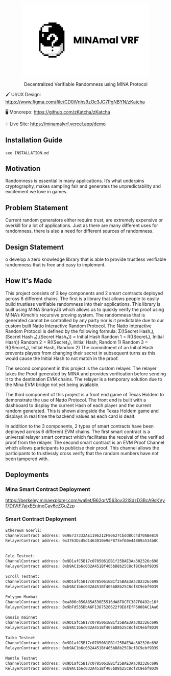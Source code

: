 <p align="center">
<img src="minamal-vrf.png" width=400/>

<p align="center">
Decentralized Verifiable Randomness using MINA Protocol

🖌️ UI/UX Design: 
<https://www.figma.com/file/CD0iVnhs9zOc3JG7PgNBYN/zKatcha>

🖥️ Monorepo: <https://github.com/zKatcha/zKatcha>

💡 Live Site: <https://minamalvrf.vercel.app/demo>

## Installation Guide

`see INSTALLATION.md`

## Motivation

Randomness is essential in many applications. It’s what underpins cryptography, makes sampling fair and generates the unpredictability and excitement we love in games.

## Problem Statement
Current random generators either require trust, are extremely expensive or overkill for a lot of applications. Just as there are many different uses for randomness, there is also a need for different sources of randomness.

## Design Statement

o develop a zero knowledge library that is able to provide trustless verifiable randomness that is free and easy to implement.

## How it's Made
This project consists of 3 key components and 2 smart contracts deployed across 6 different chains. The first is a library that allows people to easily build trustless verifiable randomness into their applications. This library is built using MINA SnarkyJS which allows us to quickly verify the proof using MINA’s Kimchi’s recursive proving system. The randomness that is generated cannot be controlled by any party nor is it predictable due to our custom built Natto Interactive Random Protocol. The Natto Interactive Random Protocol is defined by the following formula: Σ((Secret Hash₁), (Secret Hash ₂),(Secret Hash₃)) = Initial Hash Random 1 = R((Secret₁), Initial Hash)) Random 2 = R((Secret₂), Initial Hash, Random 1) Random 3 = R((Secret₃), Initial Hash, Random 2) The commitment of an Initial Hash prevents players from changing their secret in subsequent turns as this would cause the Initial Hash to not match in the proof.

The second component in this project is the custom relayer. The relayer takes the Proof generated by MINA and provides verification before sending it to the destination EVM chains. The relayer is a temporary solution due to the Mina EVM bridge not yet being available.

The third component of this project is a front end game of Texas Holdem to demonstrate the use of Natto Protocol. The front end is built with a dashboard to display the current Hash of each player and the current random generated. This is shown alongside the Texas Holdem game and displays in real time the backend values as each card is dealt.

In addition to the 3 components, 2 types of smart contracts have been deployed across 6 different EVM chains. The first smart contract is a universal relayer smart contract which facilitates the receival of the verified proof from the relayer. The second smart contract is an EVM Proof Channel which allows participants to publicise their proof. This channel allows the participants to trustlessly cross verify that the random numbers have not been tampered with.

## Deployments

### Mina Smart Contract Deployment
https://berkeley.minaexplorer.com/wallet/B62qrV563ov32iSdzD3BcA9sKVyf7DtVtF7ajxEEntnoCav6cZGuZzp

### Smart Contract Deployment
```
Ethereum Goerli:
ChannelContract address: 0x9E737332AE1196212F80627Cbdd8Cc4d70ABe819
RelayerContract address: 0x3763Dcd5d1463010e9eF873ef60e44B09a534b8C


Celo Testnet:
ChannelContract address: 0x9D1afC5B17c0785061EB1f25BAE3Aa302326c698
RelayerContract address: 0xb9AC1b6c032A451Bf405bD8b25C8cf8C9ebf9D39

Scroll Testnet:
ChannelContract address: 0x9D1afC5B17c0785061EB1f25BAE3Aa302326c698
RelayerContract address: 0xb9AC1b6c032A451Bf405bD8b25C8cf8C9ebf9D39

Polygon Mumbai
ChannelContract address: 0xa806c850A85A530E5516dA8F8CFC387F0492c16f
RelayerContract address: 0x9bFd535DbA6F1387526622f9E8fEfF6808AC1Aa6

Gnosis mainnet
ChannelContract address: 0x9D1afC5B17c0785061EB1f25BAE3Aa302326c698
RelayerContract address: 0xb9AC1b6c032A451Bf405bD8b25C8cf8C9ebf9D39

Taiko Testnet
ChannelContract address: 0x9D1afC5B17c0785061EB1f25BAE3Aa302326c698
RelayerContract address: 0xb9AC1b6c032A451Bf405bD8b25C8cf8C9ebf9D39

Mantle Testnet
ChannelContract address: 0x9D1afC5B17c0785061EB1f25BAE3Aa302326c698
RelayerContract address: 0xb9AC1b6c032A451Bf405bD8b25C8cf8C9ebf9D39
```
